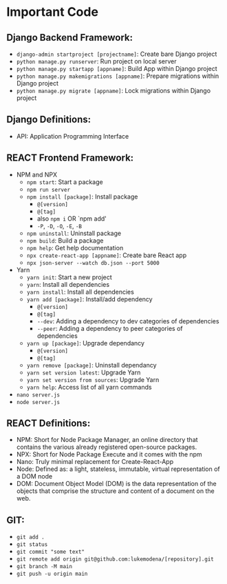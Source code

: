 # Important Code
## Django Backend Framework:
-	`django-admin startproject [projectname]`: Create bare Django project
-	`python manage.py runserver`: Run project on local server
-	`python manage.py startapp [appname]`: Build App within Django project
-	`python manage.py makemigrations [appname]`: Prepare migrations within Django project
-	`python manage.py migrate [appname]`: Lock migrations within Django project
## Django Definitions:
-	API: Application Programming Interface
## REACT Frontend Framework:
- NPM and NPX
    -	`npm start`: Start a package
    -	`npm run server`
    -	`npm install [package]`: Install package
        - `@[version]`
        - `@[tag]`
        - also `npm i` OR `npm add'
        - `-P`, `-D`, `-O`, `-E`, `-B`
    - `npm uninstall`: Uninstall package
    -	`npm build`: Build a package
    -	`npm help`: Get help documentation
    -	`npx create-react-app [appname]`: Create bare React app
    -	`npx json-server --watch db.json --port 5000`
-	Yarn
    -	`yarn init`: Start a new project
    -	`yarn`: Install all dependencies 
    -	`yarn install`: Install all dependencies 
    -	`yarn add [package]`: Install/add dependency
        - `@[version]`
        - `@[tag]`
        - `--dev`: Adding a dependency to dev categories of dependencies
        - `--peer`: Adding a dependency to peer categories of dependencies
    - `yarn up [package]`: Upgrade dependancy
        - `@[version]`
        - `@[tag]`
    - `yarn remove [package]`: Uninstall dependancy
    - `yarn set version latest`: Upgrade Yarn
    - `yarn set version from sources`: Upgrade Yarn
    - `yarn help`: Access list of all yarn commands
-	`nano server.js`
-	`node server.js`

## REACT Definitions:
-	NPM: Short for Node Package Manager, an online directory that contains the various already registered open-source packages.
-	NPX: Short for Node Package Execute and it comes with the npm
-	Nano: Truly minimal replacement for Create-React-App
-	Node: Defined as: a light, stateless, immutable, virtual representation of a DOM node
-	DOM: Document Object Model (DOM) is the data representation of the objects that comprise the structure and content of a document on the web.

## GIT:
- `git add .`
- `git status`
- `git commit "some text"`
- `git remote add origin git@github.com:lukemodena/[repository].git`
- `git branch -M main`
- `git push -u origin main`

